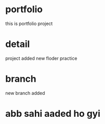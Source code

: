 # portfolio
this is portfolio project

# detail
project added new floder practice

# branch 
new branch added

# abb sahi aaded ho gyi
